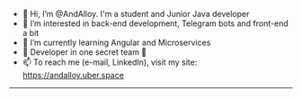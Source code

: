 - 👋 Hi, I’m @AndAlloy. I'm a student and Junior Java developer
- 👀 I’m interested in back-end development, Telegram bots and front-end a bit
- 🌱 I’m currently learning Angular and Microservices
- 💞️ Developer in one secret team 👻
- 📫 To reach me (e-mail, LinkedIn), visit my site: <a href="https://andalloy.uber.space/">https://andalloy.uber.space</a>
<hr>


